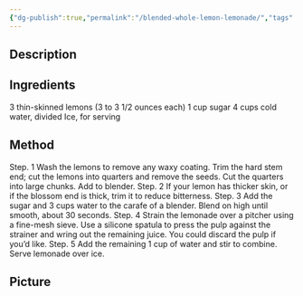 ```yaml
---
{"dg-publish":true,"permalink":"/blended-whole-lemon-lemonade/","tags":["cocktail","softdrink","lemon"]}
---
```


## Description


## Ingredients

3 thin-skinned lemons (3 to 3 1/2 ounces each) 
1 cup sugar 
4 cups cold water, divided
Ice, for serving

## Method

Step. 1 Wash the lemons to remove any waxy coating. Trim the hard stem end; cut the lemons into quarters and remove the seeds. Cut the quarters into large chunks. Add to blender. 
Step. 2 If your lemon has thicker skin, or if the blossom end is thick, trim it to reduce bitterness. 
Step. 3 Add the sugar and 3 cups water to the carafe of a blender. Blend on high until smooth, about 30 seconds. 
Step. 4 Strain the lemonade over a pitcher using a fine-mesh sieve. Use a silicone spatula to press the pulp against the strainer and wring out the remaining juice. You could discard the pulp if you’d like.
Step. 5 Add the remaining 1 cup of water and stir to combine. Serve lemonade over ice.


## Picture
